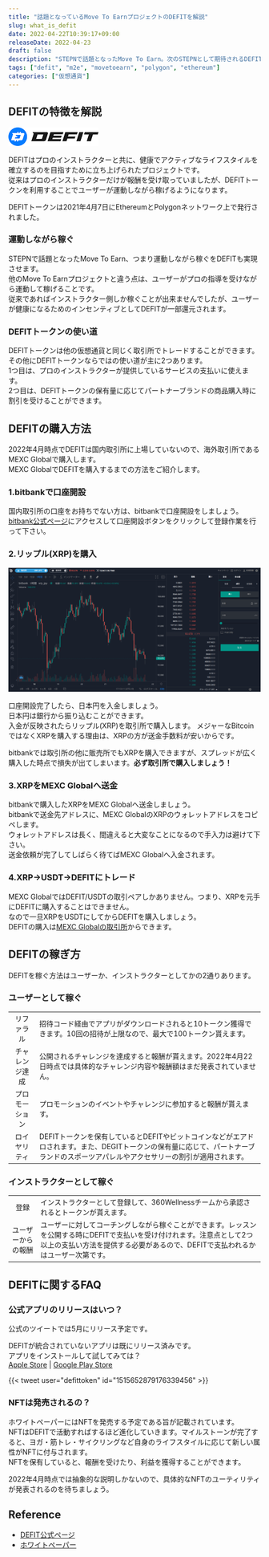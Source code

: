 ```yaml
---
title: "話題となっているMove To EarnプロジェクトのDEFITを解説"
slug: what_is_defit
date: 2022-04-22T10:39:17+09:00
releaseDate: 2022-04-23
draft: false
description: "STEPNで話題となったMove To Earn。次のSTEPNとして期待されるDEFITについて紹介します。"
tags: ["defit", "m2e", "movetoearn", "polygon", "ethereum"]
categories: ["仮想通貨"]
---
```


## DEFITの特徴を解説

![DIFIT Logo](./defit_logo.png)

DEFITはプロのインストラクターと共に、健康でアクティブなライフスタイルを確立するのを目指すために立ち上げられたプロジェクトです。  
従来はプロのインストラクターだけが報酬を受け取っていましたが、DEFITトークンを利用することでユーザーが運動しながら稼げるようになります。  

DEFITトークンは2021年4月7日にEthereumとPolygonネットワーク上で発行されました。  

### 運動しながら稼ぐ

STEPNで話題となったMove To Earn、つまり運動しながら稼ぐをDEFITも実現させます。  
他のMove To Earnプロジェクトと違う点は、ユーザーがプロの指導を受けながら運動して稼げることです。  
従来であればインストラクター側しか稼ぐことが出来ませんでしたが、ユーザーが健康になるためのインセンティブとしてDEFITが一部還元されます。  

### DEFITトークンの使い道

DEFITトークンは他の仮想通貨と同じく取引所でトレードすることができます。その他にDEFITトークンならではの使い道が主に2つあります。  
1つ目は、プロのインストラクターが提供しているサービスの支払いに使えます。  
2つ目は、DEFITトークンの保有量に応じてパートナーブランドの商品購入時に割引を受けることができます。

## DEFITの購入方法

2022年4月時点でDEFITは国内取引所に上場していないので、海外取引所であるMEXC Globalで購入します。  
MEXC GlobalでDEFITを購入するまでの方法をご紹介します。

### 1.bitbankで口座開設

国内取引所の口座をお持ちでない方は、bitbankで口座開設をしましょう。  
[bitbank公式ページ](https://bitbank.cc/)にアクセスして口座開設ボタンをクリックして登録作業を行って下さい。

### 2.リップル(XRP)を購入

![Buy XRP on bitbank](./bitbank_xrp_trade_screen.png)

口座開設完了したら、日本円を入金しましょう。  
日本円は銀行から振り込むことができます。  
入金が反映されたらリップル(XRP)を取引所で購入します。
メジャーなBitcoinではなくXRPを購入する理由は、XRPの方が送金手数料が安いからです。  

bitbankでは取引所の他に販売所でもXRPを購入できますが、スプレッドが広く購入した時点で損失が出てしまいます。**必ず取引所で購入しましょう！**  

### 3.XRPをMEXC Globalへ送金

bitbankで購入したXRPをMEXC Globalへ送金しましょう。  
bitbankで送金先アドレスに、MEXC GlobalのXRPのウォレットアドレスをコピペします。  
ウォレットアドレスは長く、間違えると大変なことになるので手入力は避けて下さい。  
送金依頼が完了してしばらく待てばMEXC Globalへ入金されます。

### 4.XRP->USDT->DEFITにトレード

MEXC GlobalではDEFIT/USDTの取引ペアしかありません。つまり、XRPを元手にDEFITに購入することはできません。  
なので一旦XRPをUSDTにしてからDEFITを購入しましょう。  
DEFITの購入は[MEXC Globalの取引所](https://www.mexc.com/exchange/DEFIT_USDT)からできます。

## DEFITの稼ぎ方

DEFITを稼ぐ方法はユーザーか、インストラクターとしてかの2通りあります。

### ユーザーとして稼ぐ

|||
|:--:|:--|
|リファラル|招待コード経由でアプリがダウンロードされると10トークン獲得できます。10回の招待が上限なので、最大で100トークン貰えます。|
|チャレンジ達成|公開されるチャレンジを達成すると報酬が貰えます。2022年4月22日時点では具体的なチャレンジ内容や報酬額はまだ発表されていません。|
|プロモーション|プロモーションのイベントやチャレンジに参加すると報酬が貰えます。|
|ロイヤリティ|DEFITトークンを保有しているとDEFITやビットコインなどがエアドロされます。また、DEGITトークンの保有量に応じて、パートナーブランドのスポーツアパレルやアクセサリーの割引が適用されます。|

### インストラクターとして稼ぐ

|||
|:--:|:--|
|登録|インストラクターとして登録して、360Wellnessチームから承認されるとトークンが貰えます。|
|ユーザーからの報酬|ユーザーに対してコーチングしながら稼ぐことができます。レッスンを公開する時にDEFITで支払いを受け付けれます。注意点として2つ以上の支払い方法を提供する必要があるので、DEFITで支払われるかはユーザー次第です。|

## DEFITに関するFAQ

### 公式アプリのリリースはいつ？

公式のツイートでは5月にリリース予定です。  

DEFITが統合されていないアプリは既にリリース済みです。  
アプリをインストールして試してみては？  
[Apple Store](https://apps.apple.com/us/app/360wellness/id1511566195) | [Google Play Store](https://play.google.com/store/apps/details?id=com.app360Sports.wellness.prod&hl=fr&gl=US)

{{< tweet user="defittoken" id="1515652879176339456" >}}

### NFTは発売されるの？

ホワイトペーパーにはNFTを発売する予定である旨が記載されています。  
NFTはDEFITで活動すればするほど進化していきます。マイルストーンが完了すると、ヨガ・筋トレ・サイクリングなど自身のライフスタイルに応じて新しい属性がNFTに付与されます。  
NFTを保有していると、報酬を受けたり、利益を獲得することができます。  

2022年4月時点では抽象的な説明しかないので、具体的なNFTのユーティリティが発表されるのを待ちましょう。

## Reference

- [DEFIT公式ページ](https://defit.io/)
- [ホワイトペーパー](https://f.hubspotusercontent10.net/hubfs/8386260/DEFIT%20Litepaper%202.0.pdf)

